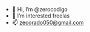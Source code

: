 - 👋 Hi, I’m @zerocodigo
- 👀 I’m interested freelas
- 📫 zecorado050@gmail.com

<!---
zerocodigo/zerocodigo is a ✨ special ✨ repository because its `README.md` (this file) appears on your GitHub profile.
You can click the Preview link to take a look at your changes.
--->
